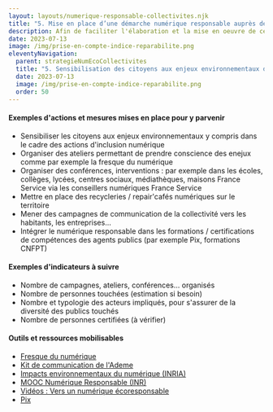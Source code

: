 ```yaml
---
layout: layouts/numerique-responsable-collectivites.njk
title: "5. Mise en place d’une démarche numérique responsable auprès de tous afin de sensibiliser les citoyens aux enjeux environnementaux du numérique et de l’inclusion numérique"
description: Afin de faciliter l'élaboration et la mise en oeuvre de ces nouvelles obligation par les collectivités concernées, la Mission interministérielle numérique responsable a travaillé avec le réseau des Interconnectés, dans le cadre du programme Transformation numérique des territoires à une traduction opérationelle des nouvelles obligations fixées par ce décret.
date: 2023-07-13
image: /img/prise-en-compte-indice-reparabilite.png
eleventyNavigation:
  parent: strategieNumEcoCollectivites
  title: "5. Sensibilisation des citoyens aux enjeux environnementaux du numérique et de l’inclusion numérique"
  date: 2023-07-13
  image: /img/prise-en-compte-indice-reparabilite.png
  order: 50
---
```


#### Exemples d'actions et mesures mises en place pour y parvenir

- Sensibiliser les citoyens aux enjeux environnementaux y compris dans le cadre des actions d'inclusion numérique
- Organiser des ateliers permettant de prendre conscience des enejux comme par exemple la fresque du numérique 
- Organiser des conférences, interventions : par exemple dans les écoles, collèges, lycées, centres sociaux, médiathèques, maisons France Service via les conseillers numériques France Service
- Mettre en place des recycleries / repair'cafés numériques sur le territoire
- Mener des campagnes de communication de la collectivité vers les habitants, les entreprises...
- Intégrer le numérique responsable dans les formations / certifications de compétences des agents publics (par exemple Pix, formations CNFPT)

#### Exemples d'indicateurs à suivre

- Nombre de campagnes, ateliers, conférences... organisés
- Nombre de personnes touchées (estimation si besoin)
- Nombre et typologie des acteurs impliqués, pour s'assurer de la diversité des publics touchés
- Nombre de personnes certifiées (à vérifier)

#### Outils et ressources mobilisables

- [Fresque du numérique](https://www.fresquedunumerique.org/)
- [Kit de communication de l'Ademe](https://longuevieauxobjets.gouv.fr/entreprise/numerique-responsable/kit)
- [Impacts environnementaux du numérique (INRIA)](https://www.fun-mooc.fr/fr/cours/impacts-environnementaux-du-numerique/)
- [MOOC Numérique Responsable (INR)](https://www.academie-nr.org/)
- [Vidéos : Vers un numérique écoresponsable](https://ecoresponsable.numerique.gouv.fr/publications/videos-vers-un-numerique-ecoresponsable/)
- [Pix](https://pix.fr/)
